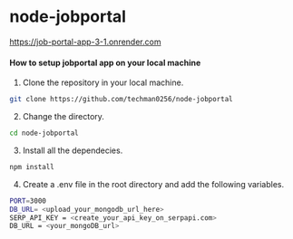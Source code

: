 # node-jobportal

https://job-portal-app-3-1.onrender.com

#### How to setup jobportal app on your local machine

1. Clone the repository in your local machine.
```bash
git clone https://github.com/techman0256/node-jobportal
```

2. Change the directory.
```bash
cd node-jobportal
```

3. Install all the dependecies.
```bash
npm install
```

4. Create a .env file in the root directory and add the following variables.
```bash
PORT=3000
DB_URL= <upload_your_mongodb_url_here>
SERP_API_KEY = <create_your_api_key_on_serpapi.com>
DB_URL = <your_mongoDB_url>

